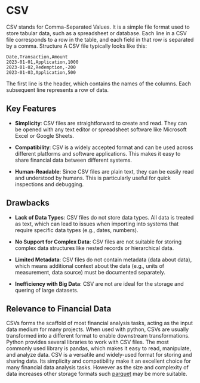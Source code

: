 # CSV 

CSV stands for Comma-Separated Values. It is a simple file format used to store tabular data, such as a spreadsheet or database. Each line in a CSV file corresponds to a row in the table, and each field in that row is separated by a comma.
Structure
A CSV file typically looks like this:

```CSV
Date,Transaction,Amount
2023-01-01,Application,1000
2023-01-02,Redemption,-200
2023-01-03,Application,500
```
The first line is the header, which contains the names of the columns. Each subsequent line represents a row of data.

## Key Features
- **Simplicity**: CSV files are straightforward to create and read. They can be opened with any text editor or spreadsheet software like Microsoft Excel or Google Sheets.

- **Compatibility**: CSV is a widely accepted format and can be used across different platforms and software applications. This makes it easy to share financial data between different systems.

- **Human-Readable**: Since CSV files are plain text, they can be easily read and understood by humans. This is particularly useful for quick inspections and debugging.

## Drawbacks
- **Lack of Data Types**: CSV files do not store data types. All data is treated as text, which can lead to issues when importing into systems that require specific data types (e.g., dates, numbers).
- **No Support for Complex Data**: CSV files are not suitable for storing complex data structures like nested records or hierarchical data.

- **Limited Metadata**: CSV files do not contain metadata (data about data), which means additional context about the data (e.g., units of measurement, data source) must be documented separately.

- **Inefficiency with Big Data**: CSV are not are ideal for the storage and quering of large datasets.

## Relevance to Financial Data

CSVs forms the scaffold of most financial analysis tasks, acting as the input data medium for many projects. When used with python, CSVs are usually transformed into a different format to enable downstream transformations. Python provides several libraries to work with CSV files. The most commonly used library is pandas, which makes it easy to read, manipulate, and analyze data.
CSV is a versatile and widely-used format for storing and sharing data. Its simplicity and compatibility make it an excellent choice for many financial data analysis tasks. However as the size and complexity of data increases other storage formats such [parquet](Parquet.md) may be more suitable.









